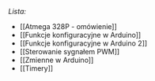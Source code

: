_Lista:_
- [[Atmega 328P - omówienie]]
- [[Funkcje konfiguracyjne w Arduino]]
- [[Funkcje konfiguracyjne w Arduino 2]]
- [[Sterowanie sygnałem PWM]]
- [[Zmienne w Arduino]]
- [[Timery]]